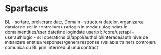 # Spartacus

BL - sortare, prelucrare date, 
Domain - structura datelor, organizarea datelor
no sql in controllers
userlogin in models
ulogindata in domain/entities/user
datetime logindate
userip
bl/core/userapi - userauthlogic - sql operations
bl/appbl/authbl
bl/interace/iauth
nivel de initializare
entities/responses/generalresponse
available trainers
controleru comunica cu BL prin intermediul unui contract
